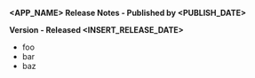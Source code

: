 **<APP_NAME> Release Notes - Published by <PUBLISHER> <PUBLISH_DATE>**


**Version <VERSION> - Released <INSERT_RELEASE_DATE>**

* foo
* bar
* baz